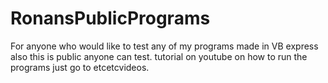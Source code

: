 RonansPublicPrograms
====================

For anyone who would like to test any of my programs made in VB express also this is public anyone can test. tutorial on youtube on how to run the programs just go to etcetcvideos.